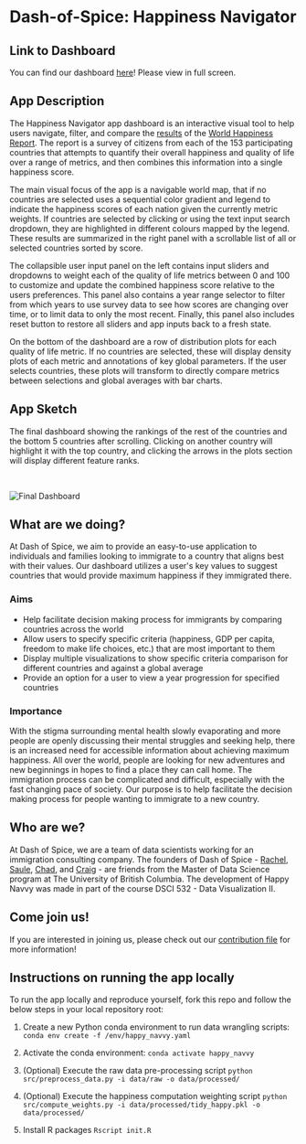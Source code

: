 # Dash-of-Spice: Happiness Navigator

## Link to Dashboard
You can find our dashboard [here](https://happy-navvy-r.herokuapp.com/)! Please view in full screen.

## App Description

The Happiness Navigator app dashboard is an interactive visual tool to help users navigate, filter, and compare the [results](https://www.kaggle.com/mathurinache/world-happiness-report) of the [World Happiness Report](https://en.wikipedia.org/wiki/World_Happiness_Report). The report is a survey of citizens from each of the 153 participating countries that attempts to quantify their overall happiness and quality of life over a range of metrics, and then combines this information into a single happiness score.

The main visual focus of the app is a navigable world map, that if no countries are selected uses a sequential color gradient and legend to indicate the happiness scores of each nation given the currently metric weights. If countries are selected by clicking or using the text input search dropdown, they are highlighted in different colours mapped by the legend. These results are summarized in the right panel with a scrollable list of all or selected countries sorted by score.

The collapsible user input panel on the left contains input sliders and dropdowns to weight each of the quality of life metrics between 0 and 100 to customize and update the combined happiness score relative to the users preferences. This panel also contains a year range selector to filter from which years to use survey data to see how scores are changing over time, or to limit data to only the most recent. Finally, this panel also includes reset button to restore all sliders and app inputs back to a fresh state.

On the bottom of the dashboard are a row of distribution plots for each quality of life metric. If no countries are selected, these will display density plots of each metric and annotations of key global parameters. If the user selects countries, these plots will transform to directly compare metrics between selections and global averages with bar charts.

## App Sketch

The final dashboard showing the rankings of the rest of the countries and the bottom 5 countries after scrolling. Clicking on another country will highlight it with the top country, and clicking the arrows in the plots section will display different feature ranks.

<br />

![Final Dashboard](assets/Screen-Recording-2021-01-30-at-8.gif)

## What are we doing?
At Dash of Spice, we aim to provide an easy-to-use application to individuals and families looking to immigrate to a country that aligns best with their values. Our dashboard utilizes a user's key values to suggest countries that would provide maximum happiness if they immigrated there.

### Aims
- Help facilitate decision making process for immigrants by comparing countries across the world
- Allow users to specify specific criteria (happiness, GDP per capita, freedom to make life choices, etc.) that are most important to them
- Display multiple visualizations to show specific criteria comparison for different countries and against a global average
- Provide an option for a user to view a year progression for specified countries

### Importance
With the stigma surrounding mental health slowly evaporating and more people are openly discussing their mental struggles and seeking help, there is an increased need for accessible information about achieving maximum happiness. All over the world, people are looking for new adventures and new beginnings in hopes to find a place they can call home. The immigration process can be complicated and difficult, especially with the fast changing pace of society. Our purpose is to help facilitate the decision making process for people wanting to immigrate to a new country.  

## Who are we?
At Dash of Spice, we are a team of data scientists working for an immigration consulting company. The founders of Dash of Spice - [Rachel](https://github.com/rachelywong), [Saule](https://github.com/Saule-Atymtayeva), [Chad](https://github.com/ChadNeald), and [Craig](https://github.com/cmmclaug) - are friends from the Master of Data Science program at The University of British Columbia. The development of Happy Navvy was made in part of the course DSCI 532 - Data Visualization II. 

## Come join us!
If you are interested in joining us, please check out our [contribution file](https://github.com/UBC-MDS/dash_of_spice/blob/main/contribution_guidelines.md) for more information! 

## Instructions on running the app locally
To run the app locally and reproduce yourself, fork this repo and follow the below steps in your local repository root:

1. Create a new Python conda environment to run data wrangling scripts:
`conda env create -f /env/happy_navvy.yaml`

2. Activate the conda environment:
`conda activate happy_navvy`

3. (Optional) Execute the raw data pre-processing script
`python src/preprocess_data.py -i data/raw -o data/processed/`

4. (Optional) Execute the happiness computation weighting script
`python src/compute_weights.py -i data/processed/tidy_happy.pkl -o data/processed/`

5. Install R packages
`Rscript init.R`



